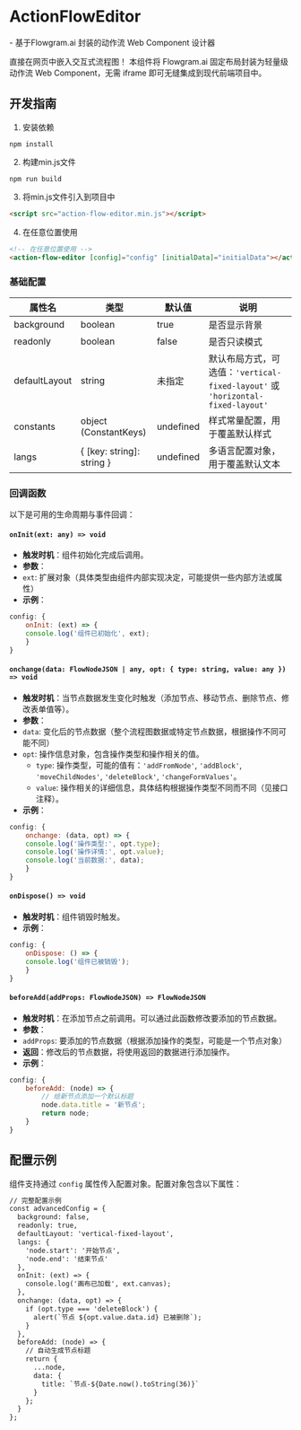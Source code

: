 # ActionFlowEditor

<action-flow-editor> - 基于Flowgram.ai 封装的动作流 Web Component 设计器

直接在网页中嵌入交互式流程图！ 本组件将 Flowgram.ai 固定布局封装为轻量级动作流 Web Component，无需 iframe 即可无缝集成到现代前端项目中。

## 开发指南

1. 安装依赖
```
npm install
```
2. 构建min.js文件
```
npm run build
```
3. 将min.js文件引入到项目中
```html
<script src="action-flow-editor.min.js"></script>
```
4. 在任意位置使用
```html
<!-- 在任意位置使用 -->
<action-flow-editor [config]="config" [initialData]="initialData"></action-flow-editor>
```
### 基础配置

| 属性名        | 类型                      | 默认值    | 说明                                                                           |
| ------------- | ------------------------- | --------- | ------------------------------------------------------------------------------ |
| background    | boolean                   | true      | 是否显示背景                                                                   |
| readonly      | boolean                   | false     | 是否只读模式                                                                   |
| defaultLayout | string                    | 未指定    | 默认布局方式，可选值：`'vertical-fixed-layout'` 或 `'horizontal-fixed-layout'` |
| constants     | object (ConstantKeys)     | undefined | 样式常量配置，用于覆盖默认样式                                                 |
| langs         | { [key: string]: string } | undefined | 多语言配置对象，用于覆盖默认文本                                               |
### 回调函数

以下是可用的生命周期与事件回调：

#### `onInit(ext: any) => void`
- **触发时机**：组件初始化完成后调用。
- **参数**：
- `ext`: 扩展对象（具体类型由组件内部实现决定，可能提供一些内部方法或属性）
- **示例**：
```javascript
config: {
    onInit: (ext) => {
    console.log('组件已初始化', ext);
    }
}
```
#### `onchange(data: FlowNodeJSON | any, opt: { type: string, value: any }) => void`
- **触发时机**：当节点数据发生变化时触发（添加节点、移动节点、删除节点、修改表单值等）。
- **参数**：
- `data`: 变化后的节点数据（整个流程图数据或特定节点数据，根据操作不同可能不同）
- `opt`: 操作信息对象，包含操作类型和操作相关的值。
    - `type`: 操作类型，可能的值有：`'addFromNode'`, `'addBlock'`, `'moveChildNodes'`, `'deleteBlock'`, `'changeFormValues'`。
    - `value`: 操作相关的详细信息，具体结构根据操作类型不同而不同（见接口注释）。
- **示例**：
```javascript
config: {
    onchange: (data, opt) => {
    console.log('操作类型:', opt.type);
    console.log('操作详情:', opt.value);
    console.log('当前数据:', data);
    }
}
```
#### `onDispose() => void`
- **触发时机**：组件销毁时触发。
- **示例**：
```javascript
config: {
    onDispose: () => {
    console.log('组件已被销毁');
    }
}
```
#### `beforeAdd(addProps: FlowNodeJSON) => FlowNodeJSON`
- **触发时机**：在添加节点之前调用。可以通过此函数修改要添加的节点数据。
- **参数**：
- `addProps`: 要添加的节点数据（根据添加操作的类型，可能是一个节点对象）
- **返回**：修改后的节点数据，将使用返回的数据进行添加操作。
- **示例**：
```javascript
config: {
    beforeAdd: (node) => {
        // 给新节点添加一个默认标题
        node.data.title = '新节点';
        return node;
    }
}
```

## 配置示例

组件支持通过 `config` 属性传入配置对象。配置对象包含以下属性：

```html
// 完整配置示例
const advancedConfig = {
  background: false,
  readonly: true,
  defaultLayout: 'vertical-fixed-layout',
  langs: {
    'node.start': '开始节点',
    'node.end': '结束节点'
  },
  onInit: (ext) => {
    console.log('画布已加载', ext.canvas);
  },
  onchange: (data, opt) => {
    if (opt.type === 'deleteBlock') {
      alert(`节点 ${opt.value.data.id} 已被删除`);
    }
  },
  beforeAdd: (node) => {
    // 自动生成节点标题
    return {
      ...node,
      data: { 
        title: `节点-${Date.now().toString(36)}` 
      }
    };
  }
};
```